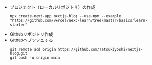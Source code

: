 *   プロジェクト（ローカルリポジトリ）の作成
    ```
    npx create-next-app nextjs-blog --use-npm --example "https://github.com/vercel/next-learn/tree/master/basics/learn-starter"
    ```
*   Githubリポジトリ作成
*   Githubへプッシュする
    ```
    git remote add origin https://github.com/Tatsukiyoshi/nextjs-blog.git
    git push -u origin main
    ```
